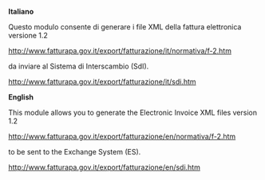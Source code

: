 **Italiano**

Questo modulo consente di generare i file XML della fattura elettronica versione 1.2

<http://www.fatturapa.gov.it/export/fatturazione/it/normativa/f-2.htm>

da inviare al Sistema di Interscambio (SdI).

<http://www.fatturapa.gov.it/export/fatturazione/it/sdi.htm>

**English**

This module allows you to generate the Electronic Invoice XML files version 1.2

<http://www.fatturapa.gov.it/export/fatturazione/en/normativa/f-2.htm>

to be sent to the Exchange System (ES).

<http://www.fatturapa.gov.it/export/fatturazione/en/sdi.htm>
